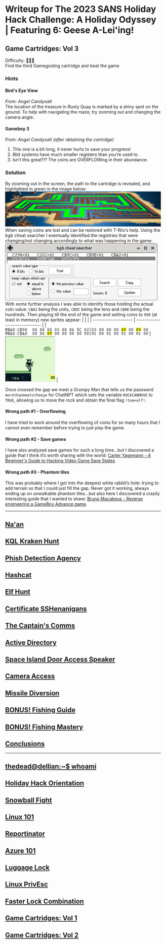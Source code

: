# Writeup for The 2023 SANS Holiday Hack Challenge: A Holiday Odyssey \| Featuring 6: Geese A-Lei'ing!
## Game Cartridges: Vol 3
Difficulty: :christmas_tree::christmas_tree::christmas_tree:  
Find the third Gamegosling cartridge and beat the game

### Hints
#### Bird's Eye View
*From: Angel Candysalt*  
The location of the treasure in Rusty Quay is marked by a shiny spot on the ground. To help with navigating the maze, try zooming out and changing the camera angle.
#### Gameboy 3
*From: Angel Candysalt (after obtaining the cartridge)*  
1) This one is a bit long, it never hurts to save your progress! 
2) 8bit systems have much smaller registers than you’re used to. 
3) Isn’t this great?!? The coins are OVERFLOWing in their abundance.

### Solution
By zooming out in the screen, the path to the cartridge is revealed, and highlighted in green in the image below:
![maze](imgs/maze.png)  
When saving coins are lost and can be restored with T-Wiz’s help. Using the bgb cheat searcher I eventually identified the registries that were changing/not changing accordingly to what was happening in the game:
![bgb_cheat_searcher](imgs/bgb_cheat_searcher.png)  
With some further analysis I was able to identify those holding the actual coin value: `CBA2` being the units, `CB9C` being the tens and `CB9E` being the hundreds. Then playing till the end of the game and setting coins to `999` (at least in memory) new sprites appear:
|                      |                                |
| -------------------- | ------------------------------ |
| ![ram](imgs/ram.png) | ![the_jump](imgs/the_jump.png) |

Once crossed the gap we meet a Grumpy Man that tells us the password `morethanmeetstheeye` for ChatNPT which sets the variable `ROCKCANMOVE` to `TRUE`, allowing us to move the rock and obtain the final flag `!tom+elf!`.

#### Wrong path #1 - Overflowing
I have tried to work around the overflowing of coins for so many hours that I cannot even remember before trying to just play the game.
#### Wrong path #2 - Save games
I have also analyzed save games for such a long time...but I discovered a guide that I think it’s worth sharing with the world: [Carter Yagemann - A Beginner's Guide to Hacking Video Game Save States](https://carteryagemann.com/save-state-hacking-for-beginners.html).
#### Wrong path #3 - Phantom tiles
This was probably where I got into the deepest white rabbit’s hole: trying to add terrain so that I could just fill the gap. Never got it working, always ending up on unwalkable phantom tiles...but also here I discovered a crazily interesting guide that I wanted to share: [Bruno Macabeus - Reverse engineering a GameBoy Advance game](https://macabeus.medium.com/reverse-engineering-a-gameboy-advance-game-introduction-ec185bd8e02).


---
## [Na'an](/12%20-%20Na%27an/README.md)
## [KQL Kraken Hunt](/13%20-%20KQL%20Kraken%20Hunt/README.md)
## [Phish Detection Agency](/14%20-%20Phish%20Detection%20Agency/README.md)
## [Hashcat](/15%20-%20Hashcat/README.md)
## [Elf Hunt](/16%20-%20Elf%20Hunt/README.md)
## [Certificate SSHenanigans](/17%20-%20Certificate%20SSHenanigans/README.md)
## [The Captain's Comms](/18%20-%20The%20Captain%27s%20Comms/README.md)
## [Active Directory](/19%20-%20Active%20Directory/README.md)
## [Space Island Door Access Speaker](/20%20-%20Space%20Island%20Door%20Access%20Speaker/README.md)
## [Camera Access](/21%20-%20Camera%20Access/README.md)
## [Missile Diversion](/22%20-%20Missile%20Diversion/README.md)
## [BONUS! Fishing Guide](/23%20-%20BONUS%21%20Fishing%20Guide/README.md)
## [BONUS! Fishing Mastery](/24%20-%20BONUS%21%20Fishing%20Mastery/README.md)
## [Conclusions](/README.md#conclusions)
---
## [thedead@dellian:~$ whoami](/README.md#thedeaddellian-whoami)
## [Holiday Hack Orientation](/01%20-%20Holiday%20Hack%20Orientation/README.md)
## [Snowball Fight](/02%20-%20Snowball%20Fight/README.md)
## [Linux 101](/03%20-%20Linux%20101/README.md)
## [Reportinator](/04%20-%20Reportinator/README.md)
## [Azure 101](/05%20-%20Azure%20101/README.md)
## [Luggage Lock](/06%20-%20Luggage%20Lock/README.md)
## [Linux PrivEsc](/07%20-%20Linux%20PrivEsc/README.md)
## [Faster Lock Combination](/08%20-%20Faster%20Lock%20Combination/README.md)
## [Game Cartridges: Vol 1](/09%20-%20Game%20Cartridges%3A%20Vol%201/README.md)
## [Game Cartridges: Vol 2](/10%20-%20Game%20Cartridges%3A%20Vol%202/README.md)
